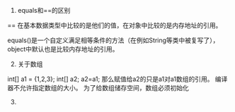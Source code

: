 
1. equals和==的区别

  == 在基本数据类型中比较的是他们的值，在对象中比较的是内存地址的引用。 

  equals()是一个自定义满足相等条件的方法（在例如String等类中被复写了），object中默认也是比较内存地址的引用。

2. 关于数组

  int[] a1 = {1,2,3};  int[] a2;  a2=a1;  那么赋值给a2的只是a1对a1数组的引用。 编译器不允许指定数组的大小。
  为了给数组储存空间，数组必须初始化

3. 
